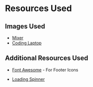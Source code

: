 # Resources Used

## Images Used

* [Mixer]
* [Coding Laptop]

## Additional Resources Used

* [Font Awesome] - For Footer Icons
* [Loading Spinner]

   [Mixer]: <https://www.pexels.com/photo/macro-shot-audio-equalizer-744318/>
   [Coding Laptop]: <https://www.pexels.com/photo/gray-laptop-computer-showing-html-codes-in-shallow-focus-photography-160107/> 
   [Font Awesome]: <https://fontawesome.com/>
   [Loading Spinner]: <https://github.com/tobiasahlin/SpinKit>

